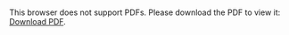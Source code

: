 <object data="christ-in-song/CIS1908pdfs/305.pdf" type="application/pdf" width="100%" height="1024px">
    <embed src="christ-in-song/CIS1908pdfs/305.pdf">
        <p>This browser does not support PDFs. Please download the PDF to view it: <a href="christ-in-song/CIS1908pdfs/305.pdf">Download PDF</a>.</p>
    </embed>
</object>
